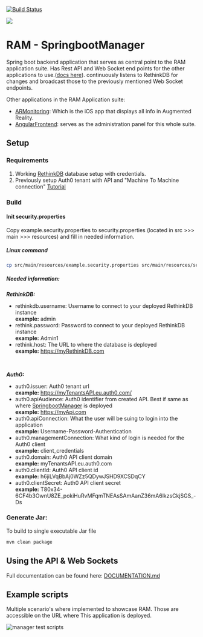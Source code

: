 [![Build Status](https://travis-ci.org/FinalworkDigX/SpringbootManager.svg?branch=master)](https://travis-ci.org/FinalworkDigX/SpringbootManager)

<img src="https://i.imgur.com/hvj4iMi.png" />


# RAM - SpringbootManager

Spring boot backend application that serves as central point to the RAM application suite. Has Rest API and Web Socket end points for the other applications to use.([docs here](/DOCUMENTATION.md)). continuously listens to RethinkDB for changes and broadcast those to the previously mentioned Web Socket endpoints.

Other applications in the RAM Application suite:
* [ARMonitoring](https://github.com/FinalworkDigX/ARMonitoringApp): Which is the iOS app that displays all info in Augmented Reality.
* [AngularFrontend](https://github.com/FinalworkDigX/AngularFrontend): serves as the administration panel for this whole suite.

## Setup

### Requirements
1. Working [RethinkDB](https://rethinkdb.com/docs/quickstart/) database setup with credentials.
2. Previously setup Auth0 tenant with API and "Machine To Machine connection" [Tutorial](https://auth0.com/blog/implementing-jwt-authentication-on-spring-boot/)

### Build
#### Init security.properties
Copy example.security.properties to security.properties (located in src >>> main >>> resources) and fill in needed information.

##### Linux command
```bash
cp src/main/resources/example.security.properties src/main/resources/security.properties
```
##### Needed information:<br/>
__*RethinkDB:*__
* rethinkdb.username: Username to connect to your deployed RethinkDB instance<br/>
__example:__ admin
* rethink.password: Password to connect to your deployed RethinkDB instance<br/>
__example:__ Admin1
* rethink.host: The URL to where the database is deployed<br/>
__example:__ https://myRethinkDB.com
<br/>

__*Auth0:*__
* auth0.issuer: Auth0 tenant url<br/>
__example:__ https://myTenantsAPI.eu.auth0.com/
* auth0.apiAudience: Auth0 identifier from created API. Best if same as where [SpringbootManager](https://github.com/FinalworkDigX/SpringbootManager) is deployed<br/>
__example:__ https://myApi.com
* auth0.apiConnection: What the user will be suing to login into the application<br/>
__example:__ Username-Password-Authentication
* auth0.managementConnection: What kind of login is needed for the Auth0 client<br/>
__example:__ client_credentials
* auth0.domain: Auth0 API client domain<br/>
__example:__ myTenantsAPI.eu.auth0.com
* auth0.clientId: Auth0 API client id<br/>
__example:__ h6jiLVqBbAj0WZz5QDywJSHD9XCSDqCY
* auth0.clientSecret: Auth0 API client secret<br/>
__example:__ T80x34-6CF4b3OwnU8ZE_pokiHuRvMFqmTNEAsSAmAanZ36mA6lkzsCkjSGS_-Ds


### Generate Jar:
To build to single executable Jar file
```bash
mvn clean package
```

## Using the API &amp; Web Sockets

Full documentation can be found here: [DOCUMENTATION.md](/DOCUMENTATION.md)

## Example scripts

Multiple scenario's where implemented to showcase RAM. Those are accessible on the URL where This application is deployed.

<img src="https://i.imgur.com/20mQUL0.png" alt="manager test scripts" />